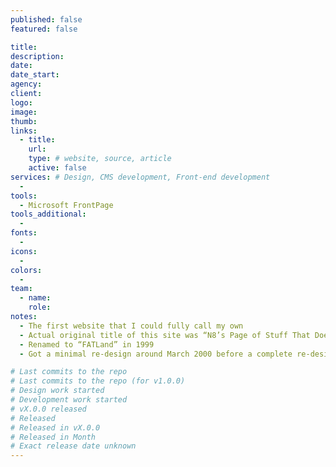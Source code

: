 ```yaml
---
published: false
featured: false

title:
description:
date:
date_start:
agency:
client:
logo:
image:
thumb:
links:
  - title:
    url:
    type: # website, source, article
    active: false
services: # Design, CMS development, Front-end development
  -
tools:
  - Microsoft FrontPage
tools_additional:
  -
fonts:
  -
icons:
  -
colors:
  -
team:
  - name:
    role:
notes:
  - The first website that I could fully call my own
  - Actual original title of this site was “N8’s Page of Stuff That Doesn’t suck”... but the site kind of sucked...
  - Renamed to “FATLand” in 1999
  - Got a minimal re-design around March 2000 before a complete re-design in April 2000

# Last commits to the repo
# Last commits to the repo (for v1.0.0)
# Design work started
# Development work started
# vX.0.0 released
# Released
# Released in vX.0.0
# Released in Month
# Exact release date unknown
---
```

